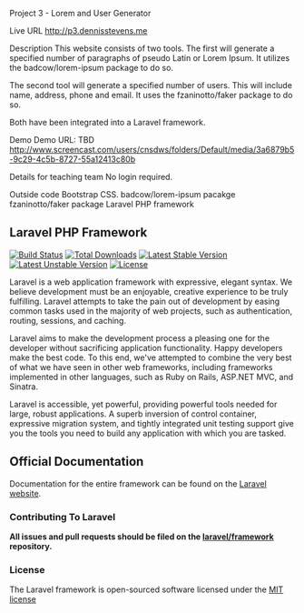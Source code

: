 Project 3 - Lorem and User Generator

Live URL
http://p3.dennisstevens.me

Description
This website consists of two tools. The first will generate a specified number of paragraphs of pseudo Latin or 
Lorem Ipsum. It utilizes the badcow/lorem-ipsum package to do so.

The second tool will generate a specified number of users. This will include name, address, phone and email. It 
uses the fzaninotto/faker package to do so.

Both have been integrated into a Laravel framework.

Demo
Demo URL:  TBD   http://www.screencast.com/users/cnsdws/folders/Default/media/3a6879b5-9c29-4c5b-8727-55a12413c80b

Details for teaching team
No login required.
 

Outside code
Bootstrap CSS.
badcow/lorem-ipsum pacakge
fzaninotto/faker package
Laravel PHP framework



## Laravel PHP Framework

[![Build Status](https://travis-ci.org/laravel/framework.svg)](https://travis-ci.org/laravel/framework)
[![Total Downloads](https://poser.pugx.org/laravel/framework/downloads.svg)](https://packagist.org/packages/laravel/framework)
[![Latest Stable Version](https://poser.pugx.org/laravel/framework/v/stable.svg)](https://packagist.org/packages/laravel/framework)
[![Latest Unstable Version](https://poser.pugx.org/laravel/framework/v/unstable.svg)](https://packagist.org/packages/laravel/framework)
[![License](https://poser.pugx.org/laravel/framework/license.svg)](https://packagist.org/packages/laravel/framework)

Laravel is a web application framework with expressive, elegant syntax. We believe development must be an enjoyable, creative experience to be truly fulfilling. Laravel attempts to take the pain out of development by easing common tasks used in the majority of web projects, such as authentication, routing, sessions, and caching.

Laravel aims to make the development process a pleasing one for the developer without sacrificing application functionality. Happy developers make the best code. To this end, we've attempted to combine the very best of what we have seen in other web frameworks, including frameworks implemented in other languages, such as Ruby on Rails, ASP.NET MVC, and Sinatra.

Laravel is accessible, yet powerful, providing powerful tools needed for large, robust applications. A superb inversion of control container, expressive migration system, and tightly integrated unit testing support give you the tools you need to build any application with which you are tasked.

## Official Documentation

Documentation for the entire framework can be found on the [Laravel website](http://laravel.com/docs).

### Contributing To Laravel

**All issues and pull requests should be filed on the [laravel/framework](http://github.com/laravel/framework) repository.**

### License

The Laravel framework is open-sourced software licensed under the [MIT license](http://opensource.org/licenses/MIT)
